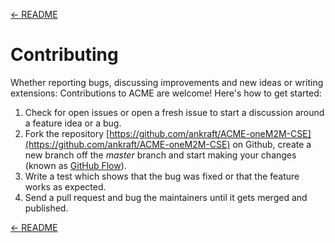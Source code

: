 [← README](../README.md) 

# Contributing

Whether reporting bugs, discussing improvements and new ideas or writing
extensions: Contributions to ACME are welcome! Here's how to get started:

1. Check for open issues or open a fresh issue to start a discussion around
   a feature idea or a bug.
2. Fork the repository [https://github.com/ankraft/ACME-oneM2M-CSE](https://github.com/ankraft/ACME-oneM2M-CSE) on Github,
   create a new branch off the *master* branch and start making your changes
   (known as [GitHub Flow](https://guides.github.com/introduction/flow/index.html)).
3. Write a test which shows that the bug was fixed or that the feature works
   as expected.
4. Send a pull request and bug the maintainers until it gets merged and
   published.

[← README](../README.md) 
